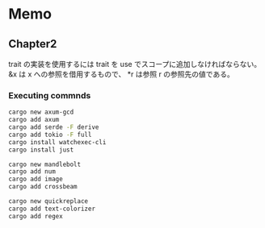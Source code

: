 # Memo

## Chapter2

trait の実装を使用するには trait を use でスコープに追加しなければならない。
&x は x への参照を借用するもので、 *r は参照 r の参照先の値である。

### Executing commnds

```zsh
cargo new axum-gcd
cargo add axum
cargo add serde -F derive
cargo add tokio -F full
cargo install watchexec-cli
cargo install just

cargo new mandlebolt
cargo add num
cargo add image
cargo add crossbeam

cargo new quickreplace
cargo add text-colorizer
cargo add regex
```
